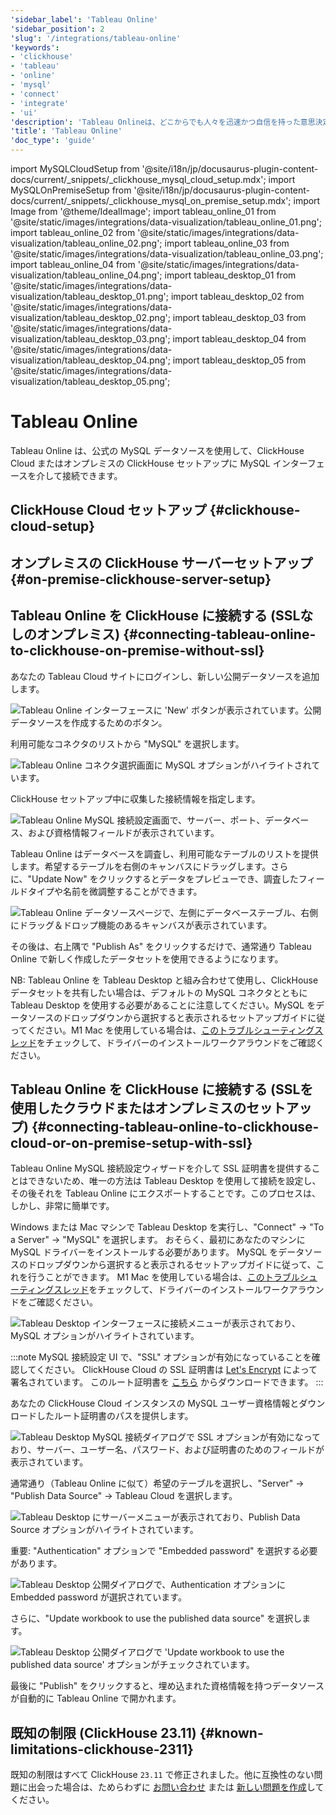 ```yaml
---
'sidebar_label': 'Tableau Online'
'sidebar_position': 2
'slug': '/integrations/tableau-online'
'keywords':
- 'clickhouse'
- 'tableau'
- 'online'
- 'mysql'
- 'connect'
- 'integrate'
- 'ui'
'description': 'Tableau Onlineは、どこからでも人々を迅速かつ自信を持った意思決定者にするために、データの力を合理化します。'
'title': 'Tableau Online'
'doc_type': 'guide'
---
```


import MySQLCloudSetup from '@site/i18n/jp/docusaurus-plugin-content-docs/current/_snippets/_clickhouse_mysql_cloud_setup.mdx';
import MySQLOnPremiseSetup from '@site/i18n/jp/docusaurus-plugin-content-docs/current/_snippets/_clickhouse_mysql_on_premise_setup.mdx';
import Image from '@theme/IdealImage';
import tableau_online_01 from '@site/static/images/integrations/data-visualization/tableau_online_01.png';
import tableau_online_02 from '@site/static/images/integrations/data-visualization/tableau_online_02.png';
import tableau_online_03 from '@site/static/images/integrations/data-visualization/tableau_online_03.png';
import tableau_online_04 from '@site/static/images/integrations/data-visualization/tableau_online_04.png';
import tableau_desktop_01 from '@site/static/images/integrations/data-visualization/tableau_desktop_01.png';
import tableau_desktop_02 from '@site/static/images/integrations/data-visualization/tableau_desktop_02.png';
import tableau_desktop_03 from '@site/static/images/integrations/data-visualization/tableau_desktop_03.png';
import tableau_desktop_04 from '@site/static/images/integrations/data-visualization/tableau_desktop_04.png';
import tableau_desktop_05 from '@site/static/images/integrations/data-visualization/tableau_desktop_05.png';


# Tableau Online

Tableau Online は、公式の MySQL データソースを使用して、ClickHouse Cloud またはオンプレミスの ClickHouse セットアップに MySQL インターフェースを介して接続できます。

## ClickHouse Cloud セットアップ {#clickhouse-cloud-setup}
<MySQLCloudSetup />

## オンプレミスの ClickHouse サーバーセットアップ {#on-premise-clickhouse-server-setup}
<MySQLOnPremiseSetup />

## Tableau Online を ClickHouse に接続する (SSLなしのオンプレミス) {#connecting-tableau-online-to-clickhouse-on-premise-without-ssl}

あなたの Tableau Cloud サイトにログインし、新しい公開データソースを追加します。

<Image size="md" img={tableau_online_01} alt="Tableau Online インターフェースに 'New' ボタンが表示されています。公開データソースを作成するためのボタン。" border />
<br/>

利用可能なコネクタのリストから "MySQL" を選択します。

<Image size="md" img={tableau_online_02} alt="Tableau Online コネクタ選択画面に MySQL オプションがハイライトされています。" border />
<br/>

ClickHouse セットアップ中に収集した接続情報を指定します。

<Image size="md" img={tableau_online_03} alt="Tableau Online MySQL 接続設定画面で、サーバー、ポート、データベース、および資格情報フィールドが表示されています。" border />
<br/>

Tableau Online はデータベースを調査し、利用可能なテーブルのリストを提供します。希望するテーブルを右側のキャンバスにドラッグします。さらに、"Update Now" をクリックするとデータをプレビューでき、調査したフィールドタイプや名前を微調整することができます。

<Image size="md" img={tableau_online_04} alt="Tableau Online データソースページで、左側にデータベーステーブル、右側にドラッグ＆ドロップ機能のあるキャンバスが表示されています。" border />
<br/>

その後は、右上隅で "Publish As" をクリックするだけで、通常通り Tableau Online で新しく作成したデータセットを使用できるようになります。

NB: Tableau Online を Tableau Desktop と組み合わせて使用し、ClickHouse データセットを共有したい場合は、デフォルトの MySQL コネクタとともに Tableau Desktop を使用する必要があることに注意してください。MySQL をデータソースのドロップダウンから選択すると表示されるセットアップガイドに従ってください。M1 Mac を使用している場合は、[このトラブルシューティングスレッド](https://community.tableau.com/s/question/0D58b0000Ar6OhvCQE/unable-to-install-mysql-driver-for-m1-mac)をチェックして、ドライバーのインストールワークアラウンドをご確認ください。

## Tableau Online を ClickHouse に接続する (SSLを使用したクラウドまたはオンプレミスのセットアップ) {#connecting-tableau-online-to-clickhouse-cloud-or-on-premise-setup-with-ssl}

Tableau Online MySQL 接続設定ウィザードを介して SSL 証明書を提供することはできないため、唯一の方法は Tableau Desktop を使用して接続を設定し、その後それを Tableau Online にエクスポートすることです。このプロセスは、しかし、非常に簡単です。

Windows または Mac マシンで Tableau Desktop を実行し、"Connect" -> "To a Server" -> "MySQL" を選択します。
おそらく、最初にあなたのマシンに MySQL ドライバーをインストールする必要があります。
MySQL をデータソースのドロップダウンから選択すると表示されるセットアップガイドに従って、これを行うことができます。
M1 Mac を使用している場合は、[このトラブルシューティングスレッド](https://community.tableau.com/s/question/0D58b0000Ar6OhvCQE/unable-to-install-mysql-driver-for-m1-mac)をチェックして、ドライバーのインストールワークアラウンドをご確認ください。

<Image size="md" img={tableau_desktop_01} alt="Tableau Desktop インターフェースに接続メニューが表示されており、MySQL オプションがハイライトされています。" border />
<br/>

:::note
MySQL 接続設定 UI で、"SSL" オプションが有効になっていることを確認してください。
ClickHouse Cloud の SSL 証明書は [Let's Encrypt](https://letsencrypt.org/certificates/) によって署名されています。
このルート証明書を [こちら](https://letsencrypt.org/certs/isrgrootx1.pem) からダウンロードできます。
:::

あなたの ClickHouse Cloud インスタンスの MySQL ユーザー資格情報とダウンロードしたルート証明書のパスを提供します。

<Image size="sm" img={tableau_desktop_02} alt="Tableau Desktop MySQL 接続ダイアログで SSL オプションが有効になっており、サーバー、ユーザー名、パスワード、および証明書のためのフィールドが表示されています。" border />
<br/>

通常通り（Tableau Online に似て）希望のテーブルを選択し、"Server" -> "Publish Data Source" -> Tableau Cloud を選択します。

<Image size="md" img={tableau_desktop_03} alt="Tableau Desktop にサーバーメニューが表示されており、Publish Data Source オプションがハイライトされています。" border />
<br/>

重要: "Authentication" オプションで "Embedded password" を選択する必要があります。

<Image size="md" img={tableau_desktop_04} alt="Tableau Desktop 公開ダイアログで、Authentication オプションに Embedded password が選択されています。" border />
<br/>

さらに、"Update workbook to use the published data source" を選択します。

<Image size="sm" img={tableau_desktop_05} alt="Tableau Desktop 公開ダイアログで 'Update workbook to use the published data source' オプションがチェックされています。" border />
<br/>

最後に "Publish" をクリックすると、埋め込まれた資格情報を持つデータソースが自動的に Tableau Online で開かれます。

## 既知の制限 (ClickHouse 23.11) {#known-limitations-clickhouse-2311}

既知の制限はすべて ClickHouse `23.11` で修正されました。他に互換性のない問題に出会った場合は、ためらわずに [お問い合わせ](https://clickhouse.com/company/contact) または [新しい問題を作成](https://github.com/ClickHouse/ClickHouse/issues)してください。
